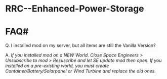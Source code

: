# RRC--Enhanced-Power-Storage

# FAQ#

Q. I installed mod on my server, but all items are still the Vanilla Version?

A. _If you installed mod on a NEW World. Close Space Engineers > Unsubscribe to mod > Resuscribe and let SE update mod then open. If you installed on a pre-existing world, you must create Container/Battery/Solarpanel or Wind Turbine and replace the old ones._  
